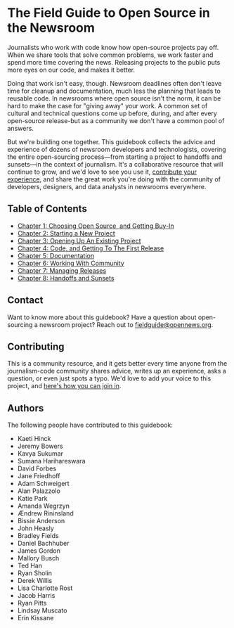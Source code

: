 # The Field Guide to Open Source in the Newsroom

Journalists who work with code know how open-source projects pay off. When we share tools that solve common problems, we work faster and spend more time covering the news. Releasing projects to the public puts more eyes on our code, and makes it better.

Doing that work isn't easy, though. Newsroom deadlines often don't leave time for cleanup and documentation, much less the planning that leads to reusable code. In newsrooms where open source isn't the norm, it can be hard to make the case for "giving away" your work. A common set of cultural and technical questions come up before, during, and after every open-source release-but as a community we don't have a common pool of answers.

But we're building one together. This guidebook collects the advice and experience of dozens of newsroom developers and technologists, covering the entire open-sourcing process—from starting a project to handoffs and sunsets—in the context of journalism. It's a collaborative resource that will continue to grow, and we'd love to see you use it, [contribute your experience](CONTRIBUTING.md), and share the great work you're doing with the community of developers, designers, and data analysts in newsrooms everywhere.

## Table of Contents

* [Chapter 1: Choosing Open Source, and Getting Buy-In](Chapter01-Choosing-Open-Source.md)
* [Chapter 2: Starting a New Project](Chapter02-Starting-New-Project.md)
* [Chapter 3: Opening Up An Existing Project](Chapter03-Existing-Projects.md)
* [Chapter 4: Code, and Getting To The First Release](Chapter04-Code-First-Release.md)
* [Chapter 5: Documentation](Chapter05-Documentation.md)
* [Chapter 6: Working With Community](Chapter06-Community.md)
* [Chapter 7: Managing Releases](Chapter07-Releases.md)
* [Chapter 8: Handoffs and Sunsets](Chapter08-Handoffs-Sunsets.md)

## Contact

Want to know more about this guidebook? Have a question about open-sourcing a newsroom project? Reach out to [fieldguide@opennews.org](mailto:fieldguide@opennews.org).

## Contributing

This is a community resource, and it gets better every time anyone from the journalism-code community shares advice, writes up an experience, asks a question, or even just spots a typo. We'd love to add your voice to this project, and [here's how you can join in](CONTRIBUTING.md).

## Authors

The following people have contributed to this guidebook:

* Kaeti Hinck
* Jeremy Bowers
* Kavya Sukumar
* Sumana Harihareswara
* David Forbes
* Jane Friedhoff
* Adam Schweigert
* Alan Palazzolo
* Katie Park
* Amanda Wegrzyn
* Ændrew Rininsland
* Bissie Anderson
* John Heasly
* Bradley Fields
* Daniel Bachhuber
* James Gordon
* Mallory Busch
* Ted Han
* Ryan Sholin
* Derek Willis
* Lisa Charlotte Rost
* Jacob Harris
* Ryan Pitts
* Lindsay Muscato
* Erin Kissane



